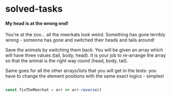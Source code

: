 # solved-tasks

#### My head is at the wrong end!
     
 You're at the zoo... all the meerkats look weird. Something has gone terribly wrong - someone has gone and switched their heads and tails around!
 
 Save the animals by switching them back. You will be given an array which will have three values (tail, body, head). It is your job to re-arrange the array so that the animal is the right way round (head, body, tail).
 
 Same goes for all the other arrays/lists that you will get in the tests: you have to change the element positions with the same exact logics - simples!

  
   
   
```javascript

const fixTheMeerkat = arr => arr.reverse()







```
